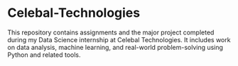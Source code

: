 # Celebal-Technologies
This repository contains assignments and the major project completed during my Data Science internship at Celebal Technologies. It includes work on data analysis, machine learning, and real-world problem-solving using Python and related tools.
